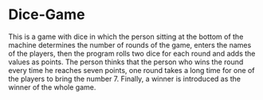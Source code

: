 # Dice-Game
This is a game with dice in which the person sitting at the bottom of the machine determines the number of rounds of the game, enters the names of the players, then the program rolls two dice for each round and adds the values as points. The person thinks that the person who wins the round every time he reaches seven points, one round takes a long time for one of the players to bring the number 7. Finally, a winner is introduced as the winner of the whole game.
